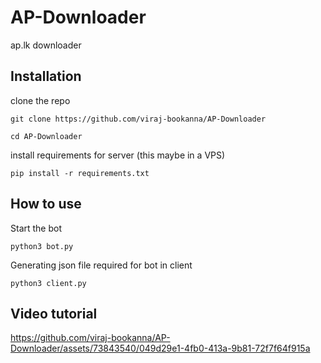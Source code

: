 # AP-Downloader
ap.lk downloader

## Installation
clone the repo
```
git clone https://github.com/viraj-bookanna/AP-Downloader
```
```
cd AP-Downloader
```

install requirements for server (this maybe in a VPS)
```
pip install -r requirements.txt
```

## How to use
Start the bot
```
python3 bot.py
```

Generating json file required for bot in client
```
python3 client.py
```

## Video tutorial

https://github.com/viraj-bookanna/AP-Downloader/assets/73843540/049d29e1-4fb0-413a-9b81-72f7f64f915a
